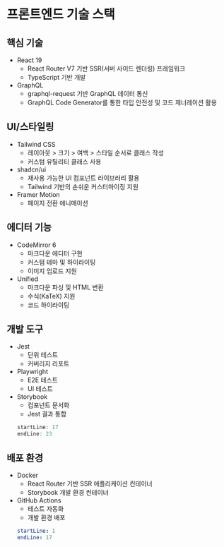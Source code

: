 # 프론트엔드 기술 스택

## 핵심 기술

- React 19
  - React Router V7 기반 SSR(서버 사이드 렌더링) 프레임워크
  - TypeScript 기반 개발
- GraphQL
  - graphql-request 기반 GraphQL 데이터 통신
  - GraphQL Code Generator를 통한 타입 안전성 및 코드 제너레이션 활용

## UI/스타일링

- Tailwind CSS
  - 레이아웃 > 크기 > 여백 > 스타일 순서로 클래스 작성
  - 커스텀 유틸리티 클래스 사용
- shadcn/ui
  - 재사용 가능한 UI 컴포넌트 라이브러리 활용
  - Tailwind 기반의 손쉬운 커스터마이징 지원
- Framer Motion
  - 페이지 전환 애니메이션

## 에디터 기능

- CodeMirror 6
  - 마크다운 에디터 구현
  - 커스텀 테마 및 하이라이팅
  - 이미지 업로드 지원
- Unified
  - 마크다운 파싱 및 HTML 변환
  - 수식(KaTeX) 지원
  - 코드 하이라이팅

## 개발 도구

- Jest
  - 단위 테스트
  - 커버리지 리포트
- Playwright
  - E2E 테스트
  - UI 테스트
- Storybook
  - 컴포넌트 문서화
  - Jest 결과 통합
  ```typescript:.storybook/preview.ts
  startLine: 17
  endLine: 23
  ```

## 배포 환경

- Docker
  - React Router 기반 SSR 애플리케이션 컨테이너
  - Storybook 개발 환경 컨테이너
- GitHub Actions
  - 테스트 자동화
  - 개발 환경 배포
  ```yaml:.github/workflows/develop-deploy.yml
  startLine: 1
  endLine: 17
  ```
